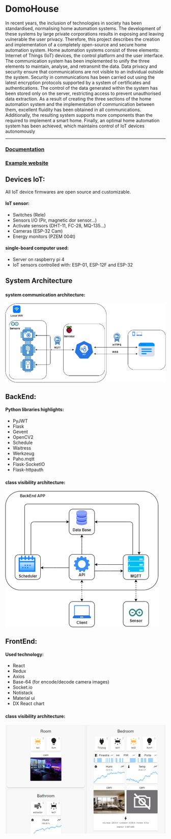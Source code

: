 # DomoHouse


In recent years, the inclusion of technologies in society has been
standardised, normalising home automation systems. The development of
these systems by large private corporations results in exposing and leaving
vulnerable the user privacy. Therefore, this project describes the creation
and implementation of a completely open-source and secure home
automation system. Home automation systems consist of three elements:
Internet of Things (IoT) devices, the control platform and the user interface.
The communication system has been implemented to unify the three
elements to maintain, analyse, and retransmit the data. Data privacy and
security ensure that communications are not visible to an individual outside
the system. Security in communications has been carried out using the
latest encryption protocols supported by a system of certificates and
authentications. The control of the data generated within the system has
been stored only on the server, restricting access to prevent unauthorised
data extraction. As a result of creating the three sections of the home
automation system and the implementation of communication between
them, excellent fluidity has been obtained in all communications.
Additionally, the resulting system supports more components than the
required to implement a smart home. Finally, an optimal home automation
system has been achieved, which maintains control of IoT devices
autonomously

----------------

### [Documentation](/Documents)
### [Example website](https://home.tonicifre.com/)


## Devices IoT:

All IoT device firmwares are open source and customizable.

#### IoT sensor:
 - Switches (Rele)
 - Sensors I/O (Pir, magnetic dor sensor...)
 - Activate sensors (DHT-11, FC-28, MQ-135...)
 - Cameras (ESP-32 Cam)
 - Energy monitors (PZEM 004t)

#### single-board computer used:
 - Server on raspberry pi 4
 - IoT sensors controlled with: ESP-01, ESP-12F and ESP-32


## System Architecture

###
#### system communication architecture:
![System architecture](_images/system_architecture.png "System architecture")



## BackEnd:

#### Python libraries highlights:
 - PyJWT
 - Flask
 - Gevent
 - OpenCV2
 - Schedule
 - Waitress
 - Werkzeug
 - Paho.mqtt
 - Flask-SocketIO
 - Flask-httpauth

###
#### class visibility architecture:
 
![Python architecture](_images/python_architecture.png "Python architecture")


## FrontEnd:

#### Used technology:
 - React
 - Redux
 - Axios
 - Base-64 (for encode/decode camera images)
 - Socket.io
 - Notistack
 - Material ui
 - DX React chart

###
#### class visibility architecture:

![FrontEnd](_images/frontend.png "FrontEnd Web Page")

